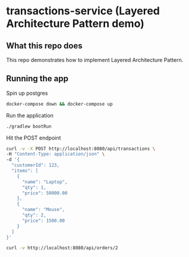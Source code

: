 # transactions-service (Layered Architecture Pattern demo)

## What this repo does
This repo demonstrates how to implement Layered Architecture Pattern.

## Running the app
Spin up postgres
```bash
docker-compose down && docker-compose up
```
Run the application
```bash
./gradlew bootRun 
```
Hit the POST endpoint
```bash
curl -v -X POST http://localhost:8080/api/transactions \ 
-H "Content-Type: application/json" \
-d '{
  "customerId": 123,
  "items": [
    {
      "name": "Laptop",
      "qty": 1,
      "price": 50000.00
    },
    {
      "name": "Mouse",
      "qty": 2,
      "price": 1500.00
    }
  ]
}'
```
```bash
curl -v http://localhost:8080/api/orders/2
```

